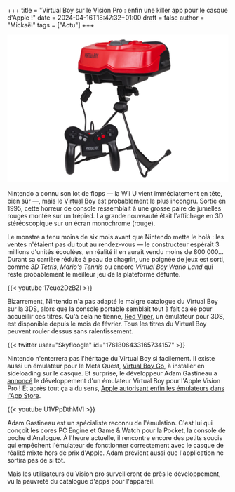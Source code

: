 +++
title = "Virtual Boy sur le Vision Pro : enfin une killer app pour le casque d'Apple !"
date = 2024-04-16T18:47:32+01:00
draft = false
author = "Mickaël"
tags = ["Actu"]
+++ 

![Le Virtual Boy de Nintendo](VirtualBoy.jpg "")

Nintendo a connu son lot de flops — la Wii U vient immédiatement en tête, bien sûr —, mais le [Virtual Boy](https://en.wikipedia.org/wiki/Virtual_Boy) est probablement le plus incongru. Sortie en 1995, cette horreur de console ressemblait à une grosse paire de jumelles rouges montée sur un trépied. La grande nouveauté était l'affichage en 3D stéréoscopique sur un écran monochrome (rouge).

Le monstre a tenu moins de six mois avant que Nintendo mette le holà : les ventes n'étaient pas du tout au rendez-vous — le constructeur espérait 3 millions d'unités écoulées, en réalité il en aurait vendu moins de 800 000… Durant sa carrière réduite à peau de chagrin, une poignée de jeux est sorti, comme *3D Tetris*, *Mario's Tennis* ou encore *Virtual Boy Wario Land* qui reste probablement le meilleur jeu de la plateforme défunte.

{{< youtube 17euo2DzBZI >}} 

Bizarrement, Nintendo n'a pas adapté le maigre catalogue du Virtual Boy sur la 3DS, alors que la console portable semblait tout à fait calée pour accueillir ces titres. Qu'à cela ne tienne, [Red Viper](https://github.com/skyfloogle/red-viper), un émulateur pour 3DS, est disponible depuis le mois de février. Tous les titres du Virtual Boy peuvent rouler dessus sans ralentissement.

{{< twitter user="Skyfloogle" id="1761806433165734157" >}}

Nintendo n'enterrera pas l'héritage du Virtual Boy si facilement. Il existe aussi un émulateur pour le Meta Quest, [Virtual Boy Go](https://sidequestvr.com/app/125/virtualboygo), à installer en sideloading sur le casque. Et surprise, le développeur Adam Gastineau a [annoncé](https://twitter.com/iam_agg/status/1780024134187340085) le développement d'un émulateur Virtual Boy pour l'Apple Vision Pro ! Et après tout ça a du sens, [Apple autorisant enfin les émulateurs dans l'App Store](https://nostick.fr/articles/2024/avril/1304-igba-est-le-premier-emulateur-autorise-sur-iphone-et-ipad/).

{{< youtube U1VPpDthMVI >}} 

Adam Gastineau est un spécialiste reconnu de l'émulation. C'est lui qui conçoit les cores PC Engine et Game & Watch pour la Pocket, la console de poche d'Analogue. À l'heure actuelle, il rencontre encore des petits soucis qui empêchent l'émulateur de fonctionner correctement avec le casque de réalité mixte hors de prix d'Apple. Adam prévient aussi que l'application ne sortira pas de si tôt. 

Mais les utilisateurs du Vision pro surveilleront de près le développement, vu la pauvreté du catalogue d'apps pour l'appareil.